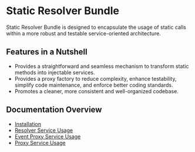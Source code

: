 # Static Resolver Bundle

Static Resolver Bundle is designed to encapsulate the usage of static calls within a more robust and testable service-oriented architecture.

## Features in a Nutshell
- Provides a straightforward and seamless mechanism to transform static methods into injectable services. 
- Provides a proxy factory to reduce complexity, enhance testability, simplify code maintenance, and enforce better coding standards.
- Promotes a cleaner, more consistent and well-organized codebase.

## Documentation Overview
- [Installation](doc/01_Installation.md)
- [Resolver Service Usage](doc/02_Resolver_Service_Usage.md)
- [Event Proxy Service Usage](doc/03_Interceptor_Proxy_Service_Usage.md)
- [Proxy Service Usage](doc/04_Proxy_Service_Usage.md)